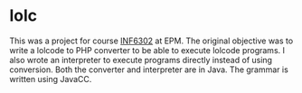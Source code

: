 lolc
====

This was a project for course [INF6302](http://www.polymtl.ca/etudes/cours/details.php?sigle=INF6302) at EPM. The original objective was to write a lolcode to PHP converter to be able to execute lolcode programs. I also wrote an interpreter to execute programs directly instead of using conversion. Both the converter and interpreter are in Java. The grammar is written using JavaCC.


